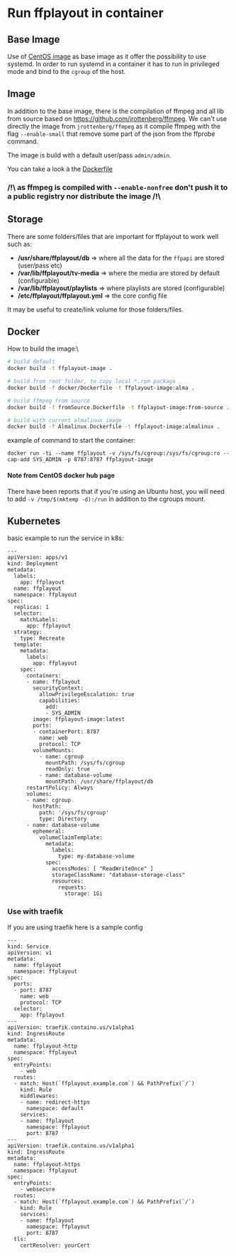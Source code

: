 # Run ffplayout in container


## Base Image

Use of [CentOS image](https://hub.docker.com/_/centos) as base image as it offer the possibility to use systemd.
In order to run systemd in a container it has to run in privileged mode and bind to the `cgroup` of the host.

## Image

In addition to the base image, there is the compilation of ffmpeg and all lib from source based on https://github.com/jrottenberg/ffmpeg.
We can't use directly the image from `jrottenberg/ffmpeg` as it compile ffmpeg with the flag `--enable-small` that remove some part of the json from the ffprobe command.

The image is build with a default user/pass `admin/admin`.

You can take a look à the [Dockerfile](Dockerfile)

### /!\ as ffmpeg is compiled with `--enable-nonfree` don't push it to a public registry nor distribute the image /!\

## Storage

There are some folders/files that are important for ffplayout to work well such as:
 - **/usr/share/ffplayout/db** => where all the data for the `ffpapi` are stored (user/pass etc)
 - **/var/lib/ffplayout/tv-media** => where the media are stored by default (configurable)
 - **/var/lib/ffplayout/playlists** => where playlists are stored (configurable)
 - **/etc/ffplayout/ffplayout.yml** => the core config file

It may be useful to create/link volume for those folders/files.

## Docker

How to build the image:\
```BASH
# build default
docker build -t ffplayout-image .

# build from root folder, to copy local *.rpm package
docker build -f docker/Dockerfile -t ffplayout-image:alma .

# build ffmpeg from source
docker build -f fromSource.Dockerfile -t ffplayout-image:from-source .

# build with current almalinux image
docker build -f Almalinux.Dockerfile -t ffplayout-image:almalinux .
```

example of command to start the container:

```
docker run -ti --name ffplayout -v /sys/fs/cgroup:/sys/fs/cgroup:ro --cap-add SYS_ADMIN -p 8787:8787 ffplayout-image
```

#### Note from CentOS docker hub page
There have been reports that if you're using an Ubuntu host, you will need to add `-v /tmp/$(mktemp -d):/run` in addition to the cgroups mount.

## Kubernetes

basic example to run the service in k8s:
```
---
apiVersion: apps/v1
kind: Deployment
metadata:
  labels:
    app: ffplayout
  name: ffplayout
  namespace: ffplayout
spec:
  replicas: 1
  selector:
    matchLabels:
      app: ffplayout
  strategy:
    type: Recreate
  template:
    metadata:
      labels:
        app: ffplayout
    spec:
      containers:
      - name: ffplayout
        securityContext:
          allowPrivilegeEscalation: true
          capabilities:
            add:
            - SYS_ADMIN
        image: ffplayout-image:latest
        ports:
        - containerPort: 8787
          name: web
          protocol: TCP
        volumeMounts:
          - name: cgroup
            mountPath: /sys/fs/cgroup
            readOnly: true
          - name: database-volume
            mountPath: /usr/share/ffplayout/db
      restartPolicy: Always
      volumes:
      - name: cgroup
        hostPath:
          path: '/sys/fs/cgroup'
          type: Directory
      - name: database-volume
        ephemeral:
          volumeClaimTemplate:
            metadata:
              labels:
                type: my-database-volume
            spec:
              accessModes: [ "ReadWriteOnce" ]
              storageClassName: "database-storage-class"
              resources:
                requests:
                  storage: 1Gi
```



### Use with traefik

If you are using traefik here is a sample config
```
---
kind: Service
apiVersion: v1
metadata:
  name: ffplayout
  namespace: ffplayout
spec:
  ports:
  - port: 8787
    name: web
    protocol: TCP
  selector:
    app: ffplayout
---
apiVersion: traefik.containo.us/v1alpha1
kind: IngressRoute
metadata:
  name: ffplayout-http
  namespace: ffplayout
spec:
  entryPoints:
    - web
  routes:
  - match: Host(`ffplayout.example.com`) && PathPrefix(`/`)
    kind: Rule
    middlewares:
    - name: redirect-https
      namespace: default
    services:
    - name: ffplayout
      namespace: ffplayout
      port: 8787
---
apiVersion: traefik.containo.us/v1alpha1
kind: IngressRoute
metadata:
  name: ffplayout-https
  namespace: ffplayout
spec:
  entryPoints:
    - websecure
  routes:
  - match: Host(`ffplayout.example.com`) && PathPrefix(`/`)
    kind: Rule
    services:
    - name: ffplayout
      namespace: ffplayout
      port: 8787
  tls:
    certResolver: yourCert
```

